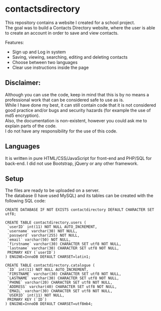 # contactsdirectory
This repository contains a website I created for a school project.<br>
The goal was to build a Contacts Directory website, where the user is able to create an account in order to save and view contacts.<br>

Features:
* Sign up and Log in system
* Saving, viewing, searching, editing and deleting contacts
* Choose between two languages
* Clear use instructions inside the page

## Disclaimer:
Although you can use the code, keep in mind that this is by no means a professional work that can be considered safe to use as is.<br>
While I have done my best, it can still contain code that it is not considered good practice and/or bugs and security hazards (for example the use of md5 encryption).<br>
Also, the documentation is non-existent, however you could ask me to explain parts of the code.<br>
I do not have any responsibility for the use of this code. 

## Languages
It is written in pure HTML/CSS/JavaScript for front-end and PHP/SQL for back-end.
I did not use Bootstrap, jQuery or any other framework.

## Setup
The files are ready to be uploaded on a server.<br>
The database (I have used MySQL) and its tables can be created with the following SQL code:
```
CREATE DATABASE IF NOT EXISTS contactdirectory DEFAULT CHARACTER SET utf8;

CREATE TABLE contactdirectory.users (
 `userID` int(11) NOT NULL AUTO_INCREMENT,
 `username` varchar(30) NOT NULL,
 `password` varchar(255) NOT NULL,
 `email` varchar(50) NOT NULL,
 `firstname` varchar(30) CHARACTER SET utf8 NOT NULL,
 `lastname` varchar(30) CHARACTER SET utf8 NOT NULL,
 PRIMARY KEY (`userID`)
) ENGINE=InnoDB DEFAULT CHARSET=latin1;

CREATE TABLE contactdirectory.catalogue (
 `ID` int(11) NOT NULL AUTO_INCREMENT,
 `FIRSTNAME` varchar(30) CHARACTER SET utf8 NOT NULL,
 `LASTNAME` varchar(30) CHARACTER SET utf8 NOT NULL,
 `PHONE` varchar(20) CHARACTER SET utf8 NOT NULL,
 `ADDRESS` varchar(40) CHARACTER SET utf8 NOT NULL,
 `EMAIL` varchar(30) CHARACTER SET utf8 NOT NULL,
 `USERID` int(11) NOT NULL,
 PRIMARY KEY (`ID`)
) ENGINE=InnoDB DEFAULT CHARSET=utf8mb4;
```
